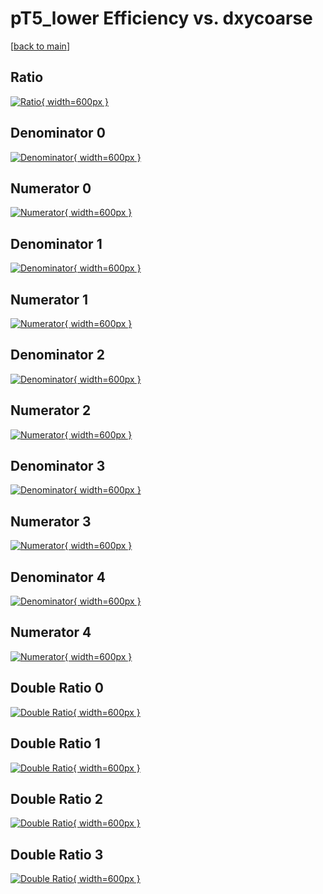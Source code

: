 # pT5_lower Efficiency vs. dxycoarse

[[back to main](./)]



## Ratio

[![Ratio](../mtv/var/pT5_lower_base_13_0_eff_dxycoarse.png){ width=600px }](../mtv/var/pT5_lower_base_13_0_eff_dxycoarse.pdf)

## Denominator 0

[![Denominator](../mtv/den/pT5_lower_base_13_0_eff_dxycoarse_den0.png){ width=600px }](../mtv/den/pT5_lower_base_13_0_eff_dxycoarse_den0.pdf)

## Numerator 0

[![Numerator](../mtv/num/pT5_lower_base_13_0_eff_dxycoarse_num0.png){ width=600px }](../mtv/num/pT5_lower_base_13_0_eff_dxycoarse_num0.pdf)

## Denominator 1

[![Denominator](../mtv/den/pT5_lower_base_13_0_eff_dxycoarse_den1.png){ width=600px }](../mtv/den/pT5_lower_base_13_0_eff_dxycoarse_den1.pdf)

## Numerator 1

[![Numerator](../mtv/num/pT5_lower_base_13_0_eff_dxycoarse_num1.png){ width=600px }](../mtv/num/pT5_lower_base_13_0_eff_dxycoarse_num1.pdf)

## Denominator 2

[![Denominator](../mtv/den/pT5_lower_base_13_0_eff_dxycoarse_den2.png){ width=600px }](../mtv/den/pT5_lower_base_13_0_eff_dxycoarse_den2.pdf)

## Numerator 2

[![Numerator](../mtv/num/pT5_lower_base_13_0_eff_dxycoarse_num2.png){ width=600px }](../mtv/num/pT5_lower_base_13_0_eff_dxycoarse_num2.pdf)

## Denominator 3

[![Denominator](../mtv/den/pT5_lower_base_13_0_eff_dxycoarse_den3.png){ width=600px }](../mtv/den/pT5_lower_base_13_0_eff_dxycoarse_den3.pdf)

## Numerator 3

[![Numerator](../mtv/num/pT5_lower_base_13_0_eff_dxycoarse_num3.png){ width=600px }](../mtv/num/pT5_lower_base_13_0_eff_dxycoarse_num3.pdf)

## Denominator 4

[![Denominator](../mtv/den/pT5_lower_base_13_0_eff_dxycoarse_den4.png){ width=600px }](../mtv/den/pT5_lower_base_13_0_eff_dxycoarse_den4.pdf)

## Numerator 4

[![Numerator](../mtv/num/pT5_lower_base_13_0_eff_dxycoarse_num4.png){ width=600px }](../mtv/num/pT5_lower_base_13_0_eff_dxycoarse_num4.pdf)

## Double Ratio 0

[![Double Ratio](../mtv/ratio/pT5_lower_base_13_0_eff_dxycoarse_ratio0.png){ width=600px }](../mtv/ratio/pT5_lower_base_13_0_eff_dxycoarse_ratio0.pdf)

## Double Ratio 1

[![Double Ratio](../mtv/ratio/pT5_lower_base_13_0_eff_dxycoarse_ratio1.png){ width=600px }](../mtv/ratio/pT5_lower_base_13_0_eff_dxycoarse_ratio1.pdf)

## Double Ratio 2

[![Double Ratio](../mtv/ratio/pT5_lower_base_13_0_eff_dxycoarse_ratio2.png){ width=600px }](../mtv/ratio/pT5_lower_base_13_0_eff_dxycoarse_ratio2.pdf)

## Double Ratio 3

[![Double Ratio](../mtv/ratio/pT5_lower_base_13_0_eff_dxycoarse_ratio3.png){ width=600px }](../mtv/ratio/pT5_lower_base_13_0_eff_dxycoarse_ratio3.pdf)

